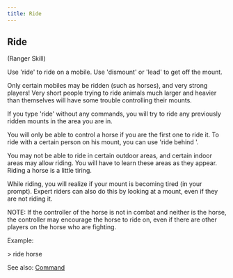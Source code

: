 ```yaml
---
title: Ride
---
```


## Ride

(Ranger Skill)

Use 'ride' to ride on a mobile. Use 'dismount' or 'lead' to get off the
mount.

Only certain mobiles may be ridden (such as horses), and very strong
players! Very short people trying to ride animals much larger and
heavier than themselves will have some trouble controlling their mounts.

If you type 'ride' without any commands, you will try to ride any
previously ridden mounts in the area you are in.

You will only be able to control a horse if you are the first one to
ride it. To ride with a certain person on his mount, you can use 'ride
behind <person>'.

You may not be able to ride in certain outdoor areas, and certain indoor
areas may allow riding. You will have to learn these areas as they
appear. Riding a horse is a little tiring.

While riding, you will realize if your mount is becoming tired (in your
prompt). Expert riders can also do this by looking at a mount, even if
they are not riding it.

NOTE: If the controller of the horse is not in combat and neither is the
horse, the controller may encourage the horse to ride on, even if there
are other players on the horse who are fighting.

Example:

\> ride horse

See also: [Command](Command "wikilink")